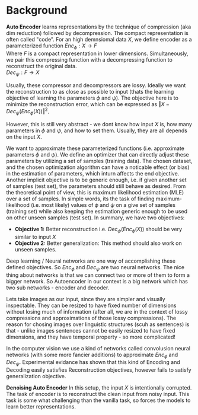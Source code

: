 Background
==========

**Auto Encoder** learns representations by the technique of compression (aka dim reduction) followed by decompression.
The compact representation is often called "code".
For an high demnsiomal data $X$, we define encoder as a parameterized function
$Enc_\phi : X \rightarrow F$  
Where $F$ is a compact representation in lower dimensions.
Simultaneously, we pair this compressing function with a decompressing function to reconstruct the original data.  
$Dec_\psi : F \rightarrow X$

Usually, these compressor and decompressors are lossy. Ideally we want the reconstruction to as close as possible to input (thats the learning objective of learning the parameters $\phi$ and $\psi$). The objective here is to minimize the reconstruction error, which can be expressed as $\Vert X − Dec_\psi(Enc_\phi(X))\Vert^2$.

However, this is still very abstract - we dont know how input $X$ is, how many parameters in $\phi$ and $\psi$, and how to set them. Usually, they are all depends on the input $X$.

We want to approximate these parameterized functions (i.e. approximate parameters  $\phi$ and $\psi$).
We define an optimizer that can directly adjust these parameters by utilizing a set of samples (training data). The chosen dataset, and the chosen optimization algorithm can have a noticable effect (or bias) in the estimation of parameters, which inturn affects the end objective. Another implicit objective is to be generic enough, i.e. if given another set of samples (test set), the parameters should still behave as desired.
From the theoretical point of view, this is maximum likelihood estimation (MLE) over a set of samples. In simple words, its the task of finding maximum-likelihood (i.e. most likely) values of $\phi$ and $\psi$ on a give set of samples (training set) while also keeping the estimation generic enough to be used on other unseen samples (test set).
In summary, we have two objectives:

+ **Objective 1:** Better reconstruction i.e. $Dec_\psi(Enc_\phi(X))$ should be very similar to input $X$
+ **Objective 2:** Better generalization: This method should also work on unseen samples.

Deep learning / Neural networks are one way of accomplishing these defined objectives. So $Enc_\phi$ and $Dec_\psi$ are two neural networks. The nice thing about networks is that we can connect two or more of them to form a bigger network. So Autoencoder in our context is a big network which has two sub networks - encoder and decoder.

Lets take images as our input, since they are simpler and visually inspectable. They can be resized to have fixed number of dimensions without losing much of information (after all, we are in the context of lossy compressions and approximations of those lossy compressions). The reason for chosing images over linguistic structures (scuh as sentences) is that - unlike images sentences cannot be easily resized to have fixed dimensions, and they have temporal property - so more complicated!

In the computer vision we use a kind of networks called convolusion neural networks (with some more fancier additions) to approximate $Enc_\phi$ and $Dec_\psi$.
Experimental evidance has shown that this kind of Encoding and Decoding easily satisfies Reconstruction objectives, however fails to satisfy generalization objective.

**Denoising Auto Encoder**
In this setup, the input $X$ is intentionally corrupted. The task of encoder is to reconstruct the clean input from noisy input. This task is some what challenging than the vanilla task, so forces the models to learn better representations.
